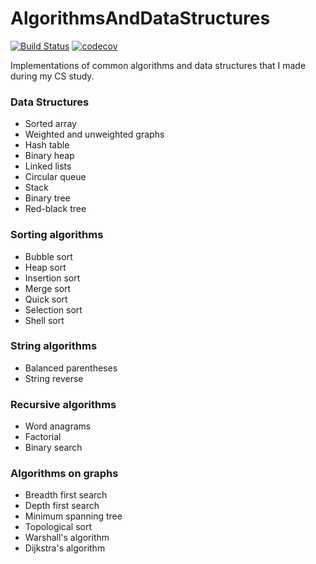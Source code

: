 # AlgorithmsAndDataStructures

[![Build Status](https://travis-ci.org/riguron/AlgorithmsAndDataStructures.svg?branch=master)](https://travis-ci.org/riguron/AlgorithmsAndDataStructures)
[![codecov](https://codecov.io/gh/riguron/AlgorithmsAndDataStructures/branch/master/graph/badge.svg)](https://codecov.io/gh/riguron/AlgorithmsAndDataStructures)

Implementations of common algorithms and data structures that I made during my CS study.


### Data Structures

- Sorted array
- Weighted and unweighted graphs
- Hash table
- Binary heap
- Linked lists
- Circular queue
- Stack
- Binary tree
- Red-black tree

### Sorting algorithms

- Bubble sort
- Heap sort
- Insertion sort
- Merge sort
- Quick sort
- Selection sort
- Shell sort

### String algorithms

- Balanced parentheses
- String reverse

### Recursive algorithms

- Word anagrams
- Factorial
- Binary search

### Algorithms on graphs

- Breadth first search
- Depth first search
- Minimum spanning tree
- Topological sort
- Warshall's algorithm
- Dijkstra's algorithm
